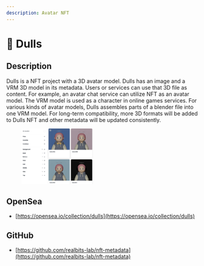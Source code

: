 ```yaml
---
description: Avatar NFT
---
```


# 🎎 Dulls

## **Description**

Dulls is a NFT project with a 3D avatar model. Dulls has an image and a VRM 3D model in its metadata. Users or services can use that 3D file as content. For example, an avatar chat service can utilize NFT as an avatar model. The VRM model is used as a character in online games services. For various kinds of avatar models, Dulls assembles parts of a blender file into one VRM model. For long-term compatibility, more 3D formats will be added to Dulls NFT and other metadata will be updated consistently.

<figure><img src="../.gitbook/assets/image (3).png" alt="" width="188"><figcaption></figcaption></figure>

## **OpenSea**

* [https://opensea.io/collection/dulls](https://opensea.io/collection/dulls)

## **GitHub**

* [https://github.com/realbits-lab/nft-metadata](https://github.com/realbits-lab/nft-metadata)
